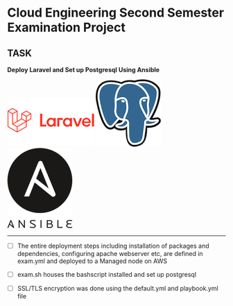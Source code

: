 # Cloud Engineering Second Semester Examination Project

## TASK

**Deploy Laravel and Set up Postgresql Using Ansible**

![Laravel](laravel.png) ![Postgre](pgsql.svg.png) ![Ansible](Ansible_logo.svg.png)

---

- [ ] The entire deployment steps including installation of packages and dependencies, configuring apache webserver etc, are defined in exam.yml and deployed to a Managed node on AWS

- [ ] exam.sh houses the bashscript installed and set up postgresql

- [ ] SSL/TLS encryption was done using the default.yml and playbook.yml file

